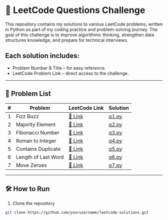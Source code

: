 # 🚀 LeetCode Questions Challenge

This repository contains my solutions to various LeetCode problems, written in Python as part of my coding practice and problem-solving journey.
The goal of this challenge is to improve algorithmic thinking, strengthen data structures knowledge, and prepare for technical interviews.

## Each solution includes:

- Problem Number & Title – for easy reference.
- LeetCode Problem Link – direct access to the challenge.
---

## 📜 Problem List

| # | Problem | LeetCode Link                                                | Solution         |
|---|---------|--------------------------------------------------------------|------------------|
| 1 | Fizz Buzz | [🔗 Link](https://leetcode.com/problems/fizz-buzz/)          | [q1.py](./q1.py) |
| 2 | Majority Element | [🔗 Link](https://leetcode.com/problems/majority-element/)   | [q2.py](./q2.py) |
| 3 | Fibonacci Number | [🔗 Link](https://leetcode.com/problems/fibonacci-number/)   | [q3.py](./q3.py) |
| 4 | Roman to Integer | [🔗 Link](https://leetcode.com/problems/roman-to-integer/)   | [q4.py](./q4.py) |
| 5 | Contains Duplicate | [🔗 Link](https://leetcode.com/problems/contains-duplicate/) | [q5.py](./q5.py) |
| 6 | Length of Last Word | [🔗 Link](https://leetcode.com/problems/length-of-last-word/) | [q6.py](./q6.py) |
| 7 | Move Zeroes | [🔗 Link](https://leetcode.com/problems/move-zeroes/) | [q7.py](./q7.py) |


---

## 🛠 How to Run
1. Clone the repository
```bash
git clone https://github.com/yourusername/leetcode-solutions.git